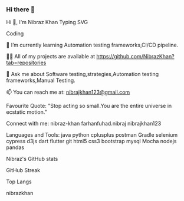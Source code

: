 ### Hi there 👋

<!--
**alfahadsqa/alfahadsqa** is a ✨ _special_ ✨ repository because its `README.md` (this file) appears on your GitHub profile.

Here are some ideas to get you started:

- 🔭 I’m currently working on ...
- 🌱 I’m currently learning ...
- 👯 I’m looking to collaborate on ...
- 🤔 I’m looking for help with ...
- 💬 Ask me about ...
- 📫 How to reach me: ...
- 😄 Pronouns: ...
- ⚡ Fun fact: ...
-->
Hi 👋, I'm Nibraz Khan
Typing SVG

Coding

🌱 I’m currently learning Automation testing frameworks,CI/CD pipeline.

👨‍💻 All of my projects are available at https://github.com/NibrazKhan?tab=repositories

💬 Ask me about Software testing,strategies,Automation testing frameworks,Manual Testing.

📫 You can reach me at: nibrajkhan123@gmail.com

Favourite Quote: "Stop acting so small.You are the entire universe in ecstatic motion."

Connect with me:
nibraz-khan farhanfuhad.nibraj nibrajkhan123

Languages and Tools:
java python cplusplus postman Gradle selenium cypress d3js dart flutter git html5 css3 bootstrap mysql Mocha nodejs pandas

Nibraz's GitHub stats

GitHub Streak

Top Langs

nibrazkhan
